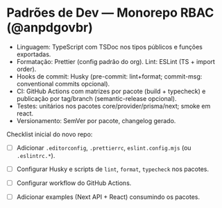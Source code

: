 # Padrões de Dev — Monorepo RBAC (@anpdgovbr)

- Linguagem: TypeScript com TSDoc nos tipos públicos e funções exportadas.
- Formatação: Prettier (config padrão do org). Lint: ESLint (TS + import order).
- Hooks de commit: Husky (pre-commit: lint+format; commit-msg: conventional commits opcional).
- CI: GitHub Actions com matrizes por pacote (build + typecheck) e publicação por tag/branch (semantic-release opcional).
- Testes: unitários nos pacotes core/provider/prisma/next; smoke em react.
- Versionamento: SemVer por pacote, changelog gerado.

Checklist inicial do novo repo:
- [ ] Adicionar `.editorconfig`, `.prettierrc`, `eslint.config.mjs` (ou `.eslintrc.*`).
- [ ] Configurar Husky e scripts de `lint`, `format`, `typecheck` nos pacotes.
- [ ] Configurar workflow do GitHub Actions.
- [ ] Adicionar examples (Next API + React) consumindo os pacotes.

